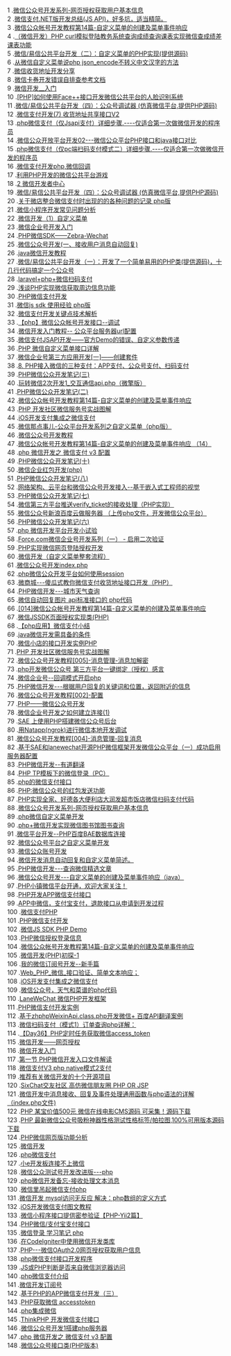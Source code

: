 1 .[微信公众号开发系列-网页授权获取用户基本信息](http://blog.csdn.net/fuyifang/article/details/40828815?locationNum=8&fps=1)  
2 .[微信支付.NET版开发总结(JS API)，好多坑，适当精简。](http://blog.csdn.net/wangsen2235068/article/details/47297683?locationNum=6&fps=1)  
3 .[微信公众帐号开发教程第14篇-自定义菜单的创建及菜单事件响应](http://blog.csdn.net/gf771115/article/details/16825373?locationNum=12&fps=1)  
4 .[（微信开发）PHP curl模拟登陆教务系统查询成绩查询课表实现微信查成绩差课表功能](http://blog.csdn.net/xiaoxiaobai2015/article/details/43605859?locationNum=11&fps=1)  
5 .[微信/易信公共平台开发（二）：自定义菜单的PHP实现(提供源码)](http://blog.csdn.net/c80486/article/details/12321245?locationNum=9&fps=1)  
6 .[从微信自定义菜单说php json_encode不转义中文汉字的方法](http://blog.csdn.net/qmhball/article/details/45690017?locationNum=7&fps=1)  
7 .[微信收货地址开发分享](http://blog.csdn.net/danhuang2012/article/details/31397681?locationNum=15&fps=1)  
8 .[微信卡券开发错误自排查参考文档](http://blog.csdn.net/wechatcard/article/details/47004547?locationNum=5&fps=1)  
9 .[微信开发__入门](http://blog.csdn.net/MR_LP/article/details/51547701?locationNum=1&fps=1)  
10 .[[PHP]如何使用Face++接口开发微信公共平台的人脸识别系统](http://blog.csdn.net/wxg694175346/article/details/18862539?locationNum=13&fps=1)  
11 .[微信/易信公共平台开发（四）：公众号调试器 (仿真微信平台,提供PHP源码)](http://blog.csdn.net/c80486/article/details/13510009?locationNum=13&fps=1)  
12 .[微信支付开发(7) 收货地址共享接口V2](http://blog.csdn.net/txw1958/article/details/51193081?locationNum=4&fps=1)  
13 .[php微信支付（仅Jsapi支付）详细步骤.----仅适合第一次做微信开发的程序员](http://blog.csdn.net/csdn_dengfan/article/details/52152591?locationNum=3&fps=1)  
14 .[微信公众开放平台开发02---微信公众平台PHP接口和java接口对比](http://blog.csdn.net/lidew521/article/details/23040877?locationNum=7&fps=1)  
15 .[php微信支付（仅pc端扫码支付模式二）详细步骤.----仅适合第一次做微信开发的程序员](http://blog.csdn.net/csdn_dengfan/article/details/52190649?locationNum=11&fps=1)  
16 .[微信支付开发php,微信回调](http://blog.csdn.net/lumengabc/article/details/47102275?locationNum=15&fps=1)  
17 .[利用PHP开发的微信公共平台游戏](http://blog.csdn.net/txg703003659/article/details/27494263?locationNum=8&fps=1)  
18 .[2 微信开发者中心](http://blog.csdn.net/gdhyyanglang/article/details/51567521?locationNum=14&fps=1)  
19 .[微信/易信公共平台开发（四）：公众号调试器 (仿真微信平台,提供PHP源码)](http://blog.csdn.net/bingqingsuimeng/article/details/18252705?locationNum=4&fps=1)  
20 .[关于微店整合微信支付时出现的的各种问题的记录 php版](http://blog.csdn.net/asp89007342/article/details/42964969?locationNum=2&fps=1)  
21 .[微信小程序开发常见问题分析](http://blog.csdn.net/qq_34281962/article/details/52746488?locationNum=7&fps=1)  
22 .[微信开发（1）自定义菜单](http://blog.csdn.net/kmyhy/article/details/47393593?locationNum=11&fps=1)  
23 .[微信企业号开发入门](http://blog.csdn.net/u014454539/article/details/44626123?locationNum=6&fps=1)  
24 .[PHP微信SDK——Zebra-Wechat](http://blog.csdn.net/huyanping/article/details/41961133?locationNum=6&fps=1)  
25 .[微信公众号开发(一、接收用户消息自动回复)](http://blog.csdn.net/xueling022/article/details/51513069?locationNum=1&fps=1)  
26 .[java微信开发教程](http://blog.csdn.net/chaoren2011/article/details/38647005?locationNum=8&fps=1)  
27 .[微信/易信公共平台开发（一）：开发了一个简单易用的PHP类(提供源码)，十几行代码搞定一个公众号](http://blog.csdn.net/twlkyao/article/details/17617219?locationNum=7&fps=1)  
28 .[laravel+php+微信扫码支付](http://blog.csdn.net/aa3115386/article/details/50740443?locationNum=4&fps=1)  
29 .[浅谈PHP实现微信获取周边信息功能](http://blog.csdn.net/u013958997/article/details/21804461?locationNum=10&fps=1)  
30 .[PHP微信支付开发](http://blog.csdn.net/xy2204/article/details/47336471?locationNum=1&fps=1)  
31 .[微信js sdk 使用经验 php版](http://blog.csdn.net/baikeliang/article/details/44154547?locationNum=4&fps=1)  
32 .[微信支付开发关键点技术解析](http://blog.csdn.net/ywch2010/article/details/40391603?locationNum=5&fps=1)  
33 .[【php】微信公众帐号开发接口--调试](http://blog.csdn.net/bsdcfp/article/details/18798283?locationNum=12&fps=1)  
34 .[微信开发入门教程-- 公众平台服务器url配置](http://blog.csdn.net/slimzz/article/details/48313641?locationNum=1&fps=1)  
35 .[微信支付JSAPI开发——官方Demo的错误、自定义参数传递](http://blog.csdn.net/Dreamer_wjg/article/details/51154404?locationNum=14&fps=1)  
36 .[PHP 微信自定义菜单接口详解](http://blog.csdn.net/u012275531/article/details/17551517?locationNum=3&fps=1)  
37 .[微信企业号第三方应用开发[一]——创建套件](http://blog.csdn.net/ning521513/article/details/52396892?locationNum=2&fps=1)  
38 .[8. PHP接入微信的三种支付：APP支付、公众号支付、扫码支付](http://blog.csdn.net/hel12he/article/details/52176085?locationNum=10&fps=1)  
39 .[PHP微信公众开发笔记(三)](http://blog.csdn.net/u011894560/article/details/39160929?locationNum=2&fps=1)  
40 .[玩转微信2次开发1_交互通信api.php（微擎版）](http://blog.csdn.net/u012603025/article/details/50985324?locationNum=13&fps=1)  
41 .[PHP微信公众开发笔记(二)](http://blog.csdn.net/u011894560/article/details/38986659?locationNum=4&fps=1)  
42 .[微信公众帐号开发教程第14篇-自定义菜单的创建及菜单事件响应](http://blog.csdn.net/zhangdaiscott/article/details/47103643?locationNum=7&fps=1)  
43 .[PHP 开发社区微信服务号实战图解](http://blog.csdn.net/powertoolsteam/article/details/45219943?locationNum=10&fps=1)  
44 .[iOS开发支付集成之微信支付](http://blog.csdn.net/Companion_1314/article/details/52293232?locationNum=9&fps=1)  
45 .[微信那点事儿-公众平台开发系列之自定义菜单（php版）](http://blog.csdn.net/nkliming/article/details/16892863?locationNum=14&fps=1)  
46 .[微信公众号开发教程](http://blog.csdn.net/Zhangxichao100/article/details/51345207?locationNum=2&fps=1)  
47 .[微信公众帐号开发教程第14篇-自定义菜单的创建及菜单事件响应 （14）](http://blog.csdn.net/a19880813/article/details/12745831?locationNum=6&fps=1)  
48 .[php 微信开发之 微信支付 v3 配置](http://blog.csdn.net/u013372487/article/details/48827199?locationNum=4&fps=1)  
49 .[PHP微信公众开发笔记(十)](http://blog.csdn.net/u011894560/article/details/39209687?locationNum=10&fps=1)  
50 .[微信企业红包开发(php)](http://blog.csdn.net/KK3K2005/article/details/45804863?locationNum=9&fps=1)  
51 .[PHP微信公众开发笔记(八)](http://blog.csdn.net/u011894560/article/details/39209621?locationNum=2&fps=1)  
52 .[网络架构、云平台和微信公众号开发接入--基于嵌入式工程师的视觉](http://blog.csdn.net/yueqian_scut/article/details/48649769?locationNum=4&fps=1)  
53 .[PHP微信公众开发笔记(七)](http://blog.csdn.net/u011894560/article/details/39209555?locationNum=5&fps=1)  
54 .[微信第三方平台推送verify_ticket的接收处理（PHP实现）](http://blog.csdn.net/heysteria/article/details/50041163?locationNum=6&fps=1)  
55 .[微信公众号新浪百度云做服务器 （上传php文件，开发微信公众平台）](http://blog.csdn.net/u011283842/article/details/42913043?locationNum=5&fps=1)  
56 .[PHP微信公众开发笔记(六)](http://blog.csdn.net/u011894560/article/details/39209489?locationNum=15&fps=1)  
57 .[php 微信开发平台开发小试验](http://blog.csdn.net/u012275531/article/details/13290471?locationNum=7&fps=1)  
58 .[Force.com微信企业号开发系列（一） - 启用二次验证](http://blog.csdn.net/ib26nqt202/article/details/41595215?locationNum=5&fps=1)  
59 .[PHP实现微信网页登陆授权开发](http://blog.csdn.net/vailook/article/details/52410945?locationNum=3&fps=1)  
60 .[微信开发（自定义菜单整套流程）](http://blog.csdn.net/qq_34341290/article/details/52734035?locationNum=12&fps=1)  
61 .[微信公众号开发index.php](http://blog.csdn.net/qq_16558621/article/details/50189525?locationNum=11&fps=1)  
62 .[php微信公众开发平台如何使用session](http://blog.csdn.net/sinat_22319877/article/details/49099313?locationNum=3&fps=1)  
63 .[微商城---傻瓜式教你微信支付收货地址接口开发（PHP）](http://blog.csdn.net/q741983251/article/details/38756619?locationNum=12&fps=1)  
64 .[PHP微信开发---城市天气查询](http://blog.csdn.net/misakaqunianxiatian/article/details/49423099?locationNum=7&fps=1)  
65 .[微信自动回复图片 api标准接口的 php代码](http://blog.csdn.net/szk2021/article/details/51741776?locationNum=15&fps=1)  
66 .[[014]微信公众帐号开发教程第14篇-自定义菜单的创建及菜单事件响应](http://blog.csdn.net/l294333475/article/details/39029727?locationNum=12&fps=1)  
67 .[微信JSSDK页面授权实现类(PHP)](http://blog.csdn.net/helencoder/article/details/51121718?locationNum=5&fps=1)  
68 .[【php应用】微信支付小结](http://blog.csdn.net/eightwhells/article/details/50396153?locationNum=14&fps=1)  
69 .[java微信开发需具备的条件](http://blog.csdn.net/chenwill3/article/details/48896545?locationNum=11&fps=1)  
70 .[微信小店的接口开发实例PHP](http://blog.csdn.net/qq_16544147/article/details/44854737?locationNum=15&fps=1)  
71 .[PHP 开发社区微信服务号实战图解](http://blog.csdn.net/u012377333/article/details/45220399?locationNum=13&fps=1)  
72 .[微信公众号开发教程[005]-消息管理-消息加解密](http://blog.csdn.net/szuzsq/article/details/51887012?locationNum=8&fps=1)  
73 .[php开发微信公众号 第三方平台一键绑定（授权）感言](http://blog.csdn.net/zbqybcd/article/details/48447257?locationNum=14&fps=1)  
74 .[微信企业号--回调模式开启php](http://blog.csdn.net/u012132705/article/details/47315363?locationNum=4&fps=1)  
75 .[PHP微信开发---根据用户回复的关键词和位置，返回附近的信息](http://blog.csdn.net/misakaqunianxiatian/article/details/49666399?locationNum=4&fps=1)  
76 .[微信公众号开发教程[002]-配置](http://blog.csdn.net/szuzsq/article/details/51885990?locationNum=6&fps=1)  
77 .[PHP——微信公众号开发](http://blog.csdn.net/hdlovefork/article/details/26576311?locationNum=13&fps=1)  
78 .[微信企业号开发之如何建立连接(1)](http://blog.csdn.net/killcwd/article/details/44959269?locationNum=7&fps=1)  
79 .[SAE 上使用PHP搭建微信公众号后台](http://blog.csdn.net/chroming/article/details/50954829?locationNum=10&fps=1)  
80 .[用Natapp(ngrok)进行微信本地开发调试](http://blog.csdn.net/u013551462/article/details/52330146?locationNum=9&fps=1)  
81 .[微信公众号开发教程[004]-消息管理-回复消息](http://blog.csdn.net/szuzsq/article/details/51886001?locationNum=11&fps=1)  
82 .[基于SAE和lanewechat开源PHP微信框架开发微信公众平台（一）成功启用服务器配置](http://blog.csdn.net/u012995856/article/details/50878332?locationNum=4&fps=1)  
83 .[PHP微信开发--有道翻译](http://blog.csdn.net/misakaqunianxiatian/article/details/49422403?locationNum=1&fps=1)  
84 .[PHP TP模板下的微信登录（PC）](http://blog.csdn.net/u010235716/article/details/51513368?locationNum=11&fps=1)  
85 .[php的微信支付接口](http://blog.csdn.net/u011195513/article/details/51506699?locationNum=2&fps=1)  
86 .[PHP:微信公众号的红包发送功能](http://blog.csdn.net/wangkai598/article/details/50984152?locationNum=10&fps=1)  
87 .[PHP实现全家、好德各大便利店大润发超市饭店微信扫码支付代码](http://blog.csdn.net/u013032788/article/details/52528592?locationNum=12&fps=1)  
88 .[微信公众号开发系列-网页授权获取用户基本信息](http://blog.csdn.net/baiyefenglin/article/details/47704553?locationNum=3&fps=1)  
89 .[php微信自定义菜单开发](http://blog.csdn.net/tang05709/article/details/21456223?locationNum=12&fps=1)  
90 .[php+微信开发实现微信图书馆图书查询](http://blog.csdn.net/linweicong1/article/details/52004072?locationNum=10&fps=1)  
91 .[微信平台开发--PHP百度BAE数据库连接](http://blog.csdn.net/u014629553/article/details/52279689?locationNum=12&fps=1)  
92 .[微信公众号平台之自定义菜单开发](http://blog.csdn.net/baiyefenglin/article/details/47373149?locationNum=13&fps=1)  
93 .[微信公众账号开发](http://blog.csdn.net/wrfccl/article/details/38013581?locationNum=1&fps=1)  
94 .[微信开发消息自动回复和自定义菜单简述。](http://blog.csdn.net/lixianseng/article/details/52689309?locationNum=5&fps=1)  
95 .[PHP微信开发---查询微信精选文章](http://blog.csdn.net/misakaqunianxiatian/article/details/49557091?locationNum=14&fps=1)  
96 .[微信公众号开发---自定义菜单的创建及菜单事件响应（java）](http://blog.csdn.net/yuexianchang/article/details/53293110?locationNum=9&fps=1)  
97 .[PHP小镇微信平台开通，欢迎大家关注！](http://blog.csdn.net/x63577811/article/details/10108143?locationNum=7&fps=1)  
98 .[PHP开发APP微信支付接口](http://blog.csdn.net/Qiang1370373713/article/details/53390903?locationNum=3&fps=1)  
99 .[APP中微信，支付宝支付，退款接口从申请到开发过程](http://blog.csdn.net/chadxia88_go/article/details/53690931?locationNum=5&fps=1)  
100 .[微信支付PHP](http://blog.csdn.net/xueling022/article/details/52891476?locationNum=8&fps=1)  
101 .[PHP微信支付开发](http://blog.csdn.net/qq_35114086/article/details/52317417?locationNum=8&fps=1)  
102 .[微信JS SDK PHP Demo](http://blog.csdn.net/txw1958/article/details/50527366?locationNum=5&fps=1)  
103 .[PHP微信授权登录信息](http://blog.csdn.net/zhaanghao/article/details/50286613?locationNum=9&fps=1)  
104 .[微信公众帐号开发教程第14篇-自定义菜单的创建及菜单事件响应](http://blog.csdn.net/qq_32523587/article/details/51841725?locationNum=3&fps=1)  
105 .[微信开发(PHP)初探-1](http://blog.csdn.net/keyunq/article/details/50075065?locationNum=5&fps=1)  
106 .[我的微信订阅号开发--新手篇](http://blog.csdn.net/huanhuanshisb/article/details/47416181?locationNum=3&fps=1)  
107 .[Web_PHP_微信_接口验证、简单文本响应；](http://blog.csdn.net/u011168154/article/details/51782076?locationNum=9&fps=1)  
108 .[iOS开发支付集成之微信支付](http://blog.csdn.net/hbblzjy/article/details/51895782?locationNum=3&fps=1)  
109 .[微信公众号，天气和菜谱的php代码](http://blog.csdn.net/qq_25766357/article/details/50920614?locationNum=13&fps=1)  
110 .[LaneWeChat 微信PHP开发框架](http://blog.csdn.net/kc517428199/article/details/44794545?locationNum=2&fps=1)  
111 .[PHP微信支付开发实例](http://blog.csdn.net/gysea123321/article/details/52448212?locationNum=2&fps=1)  
112 .[基于zhphpWeixinApi.class.php开发微信+ 百度API翻译案例](http://blog.csdn.net/echocdzh/article/details/50699743?locationNum=6&fps=1)  
113 .[微信扫码支付（模式1）订单查询php详解：](http://blog.csdn.net/Gjanuary/article/details/53117937?locationNum=1&fps=1)  
114 .[【Day36】PHP定时任务获取微信access_token](http://blog.csdn.net/buquan4041/article/details/52976444?locationNum=11&fps=1)  
115 .[微信开发——网页授权](http://blog.csdn.net/CyanSkye/article/details/53071499?locationNum=2&fps=1)  
116 .[微信开发入门](http://blog.csdn.net/hanierming/article/details/52688358?locationNum=15&fps=1)  
117 .[第一节 PHP微信开发入口文件解读](http://blog.csdn.net/DarkAngel1228/article/details/53467711?locationNum=6&fps=1)  
118 .[微信支付V3 php native模式2支付](http://blog.csdn.net/yyhhd55/article/details/51462211?locationNum=15&fps=1)  
119 .[推荐有关微信开发的十个开源项目](http://blog.csdn.net/csnewdn/article/details/53669656?locationNum=13&fps=1)  
120 .[SixChat交友社区 高仿微信朋友圈 PHP OR JSP](http://blog.csdn.net/u014595375/article/details/52938060?locationNum=10&fps=1)  
121 .[微信开发中消息接收、回复及事件处理通用函数与php语法的详解（index.php文件)](http://blog.csdn.net/herenoname/article/details/52662479?locationNum=1&fps=1)  
122 .[PHP 某宝价值500元 微信在线电影CMS源码 可采集！源码下载](http://blog.csdn.net/gaolei191223/article/details/53363357?locationNum=1&fps=1)  
123 .[PHP 最新微信公众号吸粉神器性格测试性格标签/帕拉图,100%可用版本源码下载](http://blog.csdn.net/gaolei191223/article/details/51952573?locationNum=7&fps=1)  
124 .[PHP微信网页版功能分析](http://blog.csdn.net/qq_27263649/article/details/52701181?locationNum=9&fps=1)  
125 .[微信开发](http://blog.csdn.net/jamesWQZY/article/details/50212767?locationNum=11&fps=1)  
126 .[php微信支付](http://blog.csdn.net/mzt823682492/article/details/52658451?locationNum=8&fps=1)  
127 .[小e开发板连接不上微信](http://blog.csdn.net/chengdong1314/article/details/53576368?locationNum=8&fps=1)  
128 .[微信公众测试号开发改进版---php](http://blog.csdn.net/zzz3112362088/article/details/51474754?locationNum=8&fps=1)  
129 .[php微信开发备忘-接收处理文本消息](http://blog.csdn.net/u012678259/article/details/50125807?locationNum=14&fps=1)  
130 .[微信里吊起微信支付php](http://blog.csdn.net/Gjanuary/article/details/53407546?locationNum=13&fps=1)  
131 .[微信开发  mysql访问无反应  解决：php数组的定义方式](http://blog.csdn.net/KimBing/article/details/52890110?locationNum=1&fps=1)  
132 .[iOS开发微信支付图文教程](http://blog.csdn.net/Aaron0619/article/details/53432557?locationNum=14&fps=1)  
133 .[微信小程序接口提供密参验证【PHP-Yii2篇】](http://blog.csdn.net/u012655332/article/details/53693969?locationNum=15&fps=1)  
134 .[PHP微信/支付宝支付接口](http://blog.csdn.net/myx15901971932/article/details/53924481?locationNum=3&fps=1)  
135 .[微信登录 学习笔记  php](http://blog.csdn.net/qq_15283821/article/details/52983971?locationNum=8&fps=1)  
136 .[在CodeIgniter中使用微信开发类库](http://blog.csdn.net/slqgenius/article/details/53907708?locationNum=14&fps=1)  
137 .[PHP---微信OAuth2.0网页授权获取用户信息](http://blog.csdn.net/m0_37240861/article/details/53996770?locationNum=9&fps=1)  
138 .[php微信支付接口开发程序](http://blog.csdn.net/lmy_1/article/details/53894374?locationNum=6&fps=1)  
139 .[JS或PHP判断是否来自微信浏览器访问](http://blog.csdn.net/Tim_phper/article/details/53484217?locationNum=2&fps=1)  
140 .[php微信支付介绍](http://blog.csdn.net/daily886/article/details/53762314?locationNum=13&fps=1)  
141 .[微信开发订阅号](http://blog.csdn.net/u012967849/article/details/53894836?locationNum=12&fps=1)  
142 .[基于PHP的APP微信支付开发（三）](http://blog.csdn.net/herion_liu/article/details/53639773?locationNum=10&fps=1)  
143 .[PHP获取微信 accesstoken](http://blog.csdn.net/u013032788/article/details/53747826?locationNum=9&fps=1)  
144 .[php集成微信](http://blog.csdn.net/u011740841/article/details/53173143?locationNum=11&fps=1)  
145 .[ThinkPHP 开发微信支付接口](http://blog.csdn.net/qq_25543685/article/details/53265347?locationNum=10&fps=1)  
146 .[微信公众号开发1搭建php服务器](http://blog.csdn.net/rosekissyou/article/details/54343427?locationNum=6&fps=1)  
147 .[php 微信开发之 微信支付 v3 配置](http://blog.csdn.net/zhaowj0507/article/details/53503509?locationNum=12&fps=1)  
148 .[微信公众号接口类(PHP版本)](http://blog.csdn.net/blin911/article/details/54344240?locationNum=15&fps=1)  

